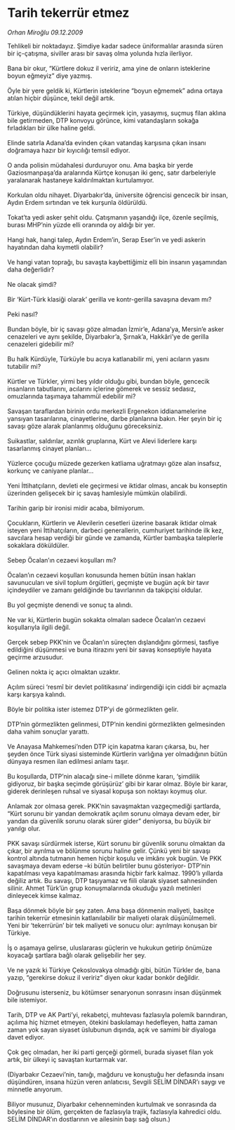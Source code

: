 # Tarih tekerrür etmez

*Orhan Miroğlu 09.12.2009*

<div class="taraf_structure_2col_1zq">
<div class="margen_n">



 <p>Tehlikeli bir noktadayız. Şimdiye kadar sadece üniformalılar arasında süren bir iç-çatışma, siviller arası bir savaş olma yolunda hızla ilerliyor. <br/><br/>Bana bir okur, “Kürtlere dokuz il veririz, ama yine de onların isteklerine boyun eğmeyiz” diye yazmış. <br/><br/>Öyle bir yere geldik ki, Kürtlerin isteklerine “boyun eğmemek” adına ortaya atılan hiçbir düşünce, tekil değil artık. <br/><br/>Türkiye, düşündüklerini hayata geçirmek için, yasaymış, suçmuş filan aklına bile getirmeden, DTP konvoyu görünce, kimi vatandaşların sokağa fırladıkları bir ülke haline geldi. <br/><br/>Elinde satırla Adana’da evinden çıkan vatandaş karşısına çıkan insanı doğramaya hazır bir kıyıcılığı temsil ediyor. <br/><br/>O anda polisin müdahalesi durduruyor onu. Ama başka bir yerde Gaziosmanpaşa’da aralarında Kürtçe konuşan iki genç, satır darbeleriyle yaralanarak hastaneye kaldırılmaktan kurtulamıyor. <br/><br/>Korkulan oldu nihayet. Diyarbakır’da, üniversite öğrencisi gencecik bir insan, Aydın Erdem sırtından ve tek kurşunla öldürüldü. <br/><br/>Tokat’ta yedi asker şehit oldu. Çatışmanın yaşandığı ilçe, özenle seçilmiş, burası MHP’nin yüzde elli oranında oy aldığı bir yer. <br/><br/>Hangi hak, hangi talep, Aydın Erdem’in, Serap Eser’in ve yedi askerin hayatından daha kıymetli olabilir? <br/><br/>Ve hangi vatan toprağı, bu savaşta kaybettiğimiz elli bin insanın yaşamından daha değerlidir? <br/><br/>Ne olacak şimdi? <br/><br/>Bir ‘Kürt-Türk klasiği olarak’ gerilla ve kontr-gerilla savaşına devam mı? <br/><br/>Peki nasıl? <br/><br/>Bundan böyle, bir iç savaşı göze almadan İzmir’e, Adana’ya, Mersin’e asker cenazeleri ve aynı şekilde, Diyarbakır’a, Şırnak’a, Hakkâri’ye de gerilla cenazeleri gidebilir mi? <br/><br/>Bu halk Kürdüyle, Türküyle bu acıya katlanabilir mi, yeni acıların yasını tutabilir mi? <br/><br/>Kürtler ve Türkler, yirmi beş yıldır olduğu gibi, bundan böyle, gencecik insanların tabutlarını, acılarını içlerine gömerek ve sessiz sedasız, omuzlarında taşımaya tahammül edebilir mi? <br/><br/>Savaşan taraflardan birinin ordu merkezli Ergenekon iddianamelerine yansıyan tasarılarına, cinayetlerine, darbe planlarına bakın. Her şeyin bir iç savaşı göze alarak planlanmış olduğunu göreceksiniz. <br/><br/>Suikastlar, saldırılar, azınlık gruplarına, Kürt ve Alevi liderlere karşı tasarlanmış cinayet planları... <br/><br/>Yüzlerce çocuğu müzede gezerken katliama uğratmayı göze alan insafsız, korkunç ve caniyane planlar... <br/><br/>Yeni İttihatçıların, devleti ele geçirmesi ve iktidar olması, ancak bu konseptin üzerinden gelişecek bir iç savaş hamlesiyle mümkün olabilirdi. <br/><br/>Tarihin garip bir ironisi midir acaba, bilmiyorum. <br/><br/>Çocukların, Kürtlerin ve Alevilerin cesetleri üzerine basarak iktidar olmak isteyen yeni İttihatçıların, darbeci generallerin, cumhuriyet tarihinde ilk kez, savcılara hesap verdiği bir günde ve zamanda, Kürtler bambaşka taleplerle sokaklara döküldüler. <br/><br/>Sebep Öcalan’ın cezaevi koşulları mı? <br/><br/>Öcalan’ın cezaevi koşulları konusunda hemen bütün insan hakları savunucuları ve sivil toplum örgütleri, geçmişte ve bugün açık bir tavır içindeydiler ve zamanı geldiğinde bu tavırlarının da takipçisi oldular. <br/><br/>Bu yol geçmişte denendi ve sonuç ta alındı. <br/><br/>Ne var ki, Kürtlerin bugün sokakta olmaları sadece Öcalan’ın cezaevi koşullarıyla ilgili değil. <br/><br/>Gerçek sebep PKK’nin ve Öcalan’ın süreçten dışlandığını görmesi, tasfiye edildiğini düşünmesi ve buna itirazını yeni bir savaş konseptiyle hayata geçirme arzusudur. <br/><br/>Gelinen nokta iç açıcı olmaktan uzaktır. <br/><br/>Açılım süreci ‘resmî bir devlet politikasına’ indirgendiği için ciddi bir açmazla karşı karşıya kalındı. <br/><br/>Böyle bir politika ister istemez DTP’yi de görmezlikten gelir. <br/><br/>DTP’nin görmezlikten gelinmesi, DTP’nin kendini görmezlikten gelmesinden daha vahim sonuçlar yarattı. <br/><br/>Ve Anayasa Mahkemesi’nden DTP için kapatma kararı çıkarsa, bu, her şeyden önce Türk siyasi sisteminde Kürtlerin varlığına yer olmadığının bütün dünyaya resmen ilan edilmesi anlamı taşır. <br/><br/>Bu koşullarda, DTP’nin alacağı sine-i millete dönme kararı, ‘şimdilik gidiyoruz, bir başka seçimde görüşürüz’ gibi bir karar olmaz. Böyle bir karar, giderek derinleşen ruhsal ve siyasal kopuşa son noktayı koymuş olur. <br/><br/>Anlamak zor olmasa gerek. PKK’nin savaşmaktan vazgeçmediği şartlarda, “Kürt sorunu bir yandan demokratik açılım sorunu olmaya devam eder, bir yandan da güvenlik sorunu olarak sürer gider” deniyorsa, bu büyük bir yanılgı olur. <br/><br/>PKK savaşı sürdürmek isterse, Kürt sorunu bir güvenlik sorunu olmaktan da çıkar, bir ayrılma ve bölünme sorunu haline gelir. Çünkü yeni bir savaşı kontrol altında tutmanın hemen hiçbir koşulu ve imkânı yok bugün. Ve PKK savaşmaya devam ederse –ki bütün belirtiler bunu gösteriyor- DTP’nin kapatılması veya kapatılmaması arasında hiçbir fark kalmaz. 1990’lı yıllarda değiliz artık. Bu savaşı, DTP taşıyamaz ve fiili olarak siyaset sahnesinden silinir. Ahmet Türk’ün grup konuşmalarında okuduğu yazılı metinleri dinleyecek kimse kalmaz. <br/><br/>Başa dönmek böyle bir şey zaten. Ama başa dönmenin maliyeti, basitçe tarihin tekerrür etmesinin katlanılabilir bir maliyeti olarak düşünülmemeli. Yeni bir ‘tekerrürün’ bir tek maliyeti ve sonucu olur: ayrılmayı konuşan bir Türkiye. <br/><br/>İş o aşamaya gelirse, uluslararası güçlerin ve hukukun getirip önümüze koyacağı şartlara bağlı olarak gelişebilir her şey. <br/><br/>Ve ne yazık ki Türkiye Çekoslovakya olmadığı gibi, bütün Türkler de, bana yazıp, “gerekirse dokuz il veririz” diyen okur kadar bonkör değildir. <br/><br/>Doğrusunu isterseniz, bu kötümser senaryonun sonrasını insan düşünmek bile istemiyor. <br/><br/>Tarih, DTP ve AK Parti’yi, rekabetçi, muhtevası fazlasıyla polemik barındıran, açılıma hiç hizmet etmeyen, ötekini baskılamayı hedefleyen, hatta zaman zaman yok sayan siyaset üslubunun dışında, açık ve samimi bir diyaloga davet ediyor. <br/><br/>Çok geç olmadan, her iki parti gerçeği görmeli, burada siyaset filan yok artık, bir ülkeyi iç savaştan kurtarmak var. <br/><br/>(Diyarbakır Cezaevi’nin, tanığı, mağduru ve konuştuğu her defasında insanı düşündüren, insana hüzün veren anlatıcısı, Sevgili SELİM DİNDAR’ı saygı ve minnetle anıyorum. <br/><br/>Biliyor musunuz, Diyarbakır cehenneminden kurtulmak ve sonrasında da böylesine bir ölüm, gerçekten de fazlasıyla trajik, fazlasıyla kahredici oldu. SELİM DİNDAR’ın dostlarının ve ailesinin başı sağ olsun.)</p>
<br/>
<br/>
<br/>



<br/>


<div id="taraf_not">
</div>

</div>


</div>
